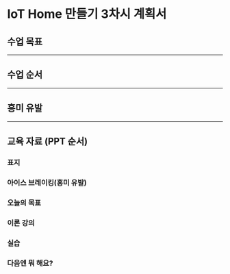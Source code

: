 
# IoT Home 만들기 3차시 계획서

## 수업 목표

---

## 수업 순서

---

## 흥미 유발

---

## 교육 자료 (PPT 순서)

### 표지

### 아이스 브레이킹(흥미 유발)

### 오늘의 목표

### 이론 강의

### 실습

### 다음엔 뭐 해요?

